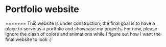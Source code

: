 # Portfolio website
=======
This website is under construction; the final goal is to have a place to serve as a portfolio and showcase my projects. For now, please ignore the clash of colors and animations while I figure out how I want the final website to look :)


